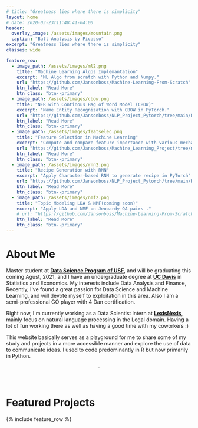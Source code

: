 ```yaml
---
# title: "Greatness lies where there is simplicity"
layout: home
# date: 2020-03-23T11:48:41-04:00
header:
  overlay_image: /assets/images/mountain.png
  caption: "Bull Analysis by Picasso"
excerpt: "Greatness lies where there is simplicity"
classes: wide

feature_row:
  - image_path: /assets/images/ml2.png
    title: "Machine Learning Algos Implemantation"
    excerpt: "ML Algo from scratch with Python and Numpy."
    url: "https://github.com/Jansonboss/Machine-Learning-From-Scratch"
    btn_label: "Read More"
    btn_class: "btn--primary"	
  - image_path: /assets/images/cbow.png
    title: "NER with Continous Bag of Word Model (CBOW)"
    excerpt: "Name Entity Recognization with CBOW in PyTorch."
    url: "https://github.com/Jansonboss/NLP_Project_Pytorch/tree/main/NER_CBOW"
    btn_label: "Read More"
    btn_class: "btn--primary"	
  - image_path: /assets/images/featselec.png
    title: "Feature Selection in Machine Learning"
    excerpt: "Compute and compare feature importance with various mechanisms in ML with rent data."
    url: "https://github.com/Jansonboss/Machine_Learning_Project/tree/main/Feature_Selection"
    btn_label: "Read More"
    btn_class: "btn--primary"
  - image_path: /assets/images/rnn2.png
    title: "Recipe Generation with RNN"
    excerpt: "Apply Character-based RNN to generate recipe in PyTorch"
    url: "https://github.com/Jansonboss/NLP_Project_Pytorch/tree/main/RNN_Recipe_Generate"
    btn_label: "Read More"
    btn_class: "btn--primary"
  - image_path: /assets/images/nmf2.png
    title: "Topic Modeling LDA & NMF(coming soon)"
    excerpt: "Apply LDA and NMF on Jeopardy QA pairs ."
    # url: "https://github.com/Jansonboss/Machine-Learning-From-Scratch"
    btn_label: "Read More"
    btn_class: "btn--primary"
---
```


# About Me

Master student at **[Data Science Program of USF]**, and will be graduating this coming Agust, 2021, and I have an undergraduate degree at **[UC Davis]** in Statistics and Economics. My interests include Data Analysis and Finance, Recently, I've found a great passion for Data Science and Machine Learning, and will devote myself to exploitation in this area. Also I am a semi-professional GO player with 4 Dan certification.

Right now, I'm currently working as a Data Scientist intern at **[LexisNexis]**, mainly focus on natural language processing in the Legal domain. Having a lot of fun working there as well as having a good time with my coworkers :)

This website basically serves as a playground for me to share some of my study and projects in a more accessible manner and explore the use of data to communicate ideas. I used to code predominantly in R but now primarily in Python.

<div style="margin-bottom:2cm" align="center"><font size="0.1"> . </font></div>


# Featured Projects
{% include feature_row %}

[Data Science Program of USF]: https://www.usfca.edu/arts-sciences/graduate-programs/data-science
[LexisNexis]: https://www.lexisnexis.com/en-us/gateway.page
[UC Davis]: https://www.ucdavis.edu/